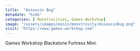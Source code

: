```yaml
---
title:  "Assassin Bug"
metadate: "hide"
categories: [ Monstrocities, Games-Workshop]
image: "/assets/images/minis/monstrosity/AssassinBug.png"
visit: "https://www.games-workshop.com"
---
```

Games Workshop Blackstone Fortress Mini.